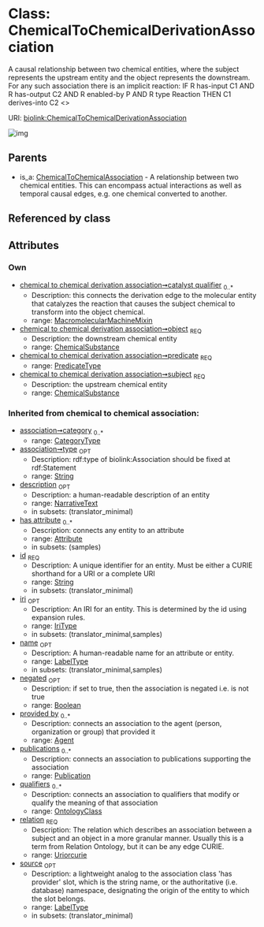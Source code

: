 
# Class: ChemicalToChemicalDerivationAssociation


A causal relationship between two chemical entities, where the subject represents the upstream entity and the object represents the downstream. For any such association there is an implicit reaction:
  IF
  R has-input C1 AND
  R has-output C2 AND
  R enabled-by P AND
  R type Reaction
  THEN
  C1 derives-into C2 <<catalyst qualifier P>>

URI: [biolink:ChemicalToChemicalDerivationAssociation](https://w3id.org/biolink/vocab/ChemicalToChemicalDerivationAssociation)


![img](http://yuml.me/diagram/nofunky;dir:TB/class/[Publication],[OntologyClass],[MacromolecularMachineMixin],[ChemicalSubstance]<object%201..1-%20[ChemicalToChemicalDerivationAssociation&#124;predicate:predicate_type;relation(i):uriorcurie;negated(i):boolean%20%3F;type(i):string%20%3F;category(i):category_type%20*;id(i):string;iri(i):iri_type%20%3F;name(i):label_type%20%3F;description(i):narrative_text%20%3F;source(i):label_type%20%3F],[ChemicalSubstance]<subject%201..1-%20[ChemicalToChemicalDerivationAssociation],[MacromolecularMachineMixin]<catalyst%20qualifier%200..*-++[ChemicalToChemicalDerivationAssociation],[ChemicalToChemicalAssociation]^-[ChemicalToChemicalDerivationAssociation],[ChemicalToChemicalAssociation],[ChemicalSubstance],[Attribute],[Agent])

## Parents

 *  is_a: [ChemicalToChemicalAssociation](ChemicalToChemicalAssociation.md) - A relationship between two chemical entities. This can encompass actual interactions as well as temporal causal edges, e.g. one chemical converted to another.

## Referenced by class


## Attributes


### Own

 * [chemical to chemical derivation association➞catalyst qualifier](chemical_to_chemical_derivation_association_catalyst_qualifier.md)  <sub>0..*</sub>
     * Description: this connects the derivation edge to the molecular entity that catalyzes the reaction that causes the subject chemical to transform into the object chemical.
     * range: [MacromolecularMachineMixin](MacromolecularMachineMixin.md)
 * [chemical to chemical derivation association➞object](chemical_to_chemical_derivation_association_object.md)  <sub>REQ</sub>
     * Description: the downstream chemical entity
     * range: [ChemicalSubstance](ChemicalSubstance.md)
 * [chemical to chemical derivation association➞predicate](chemical_to_chemical_derivation_association_predicate.md)  <sub>REQ</sub>
     * range: [PredicateType](types/PredicateType.md)
 * [chemical to chemical derivation association➞subject](chemical_to_chemical_derivation_association_subject.md)  <sub>REQ</sub>
     * Description: the upstream chemical entity
     * range: [ChemicalSubstance](ChemicalSubstance.md)

### Inherited from chemical to chemical association:

 * [association➞category](association_category.md)  <sub>0..*</sub>
     * range: [CategoryType](types/CategoryType.md)
 * [association➞type](association_type.md)  <sub>OPT</sub>
     * Description: rdf:type of biolink:Association should be fixed at rdf:Statement
     * range: [String](types/String.md)
 * [description](description.md)  <sub>OPT</sub>
     * Description: a human-readable description of an entity
     * range: [NarrativeText](types/NarrativeText.md)
     * in subsets: (translator_minimal)
 * [has attribute](has_attribute.md)  <sub>0..*</sub>
     * Description: connects any entity to an attribute
     * range: [Attribute](Attribute.md)
     * in subsets: (samples)
 * [id](id.md)  <sub>REQ</sub>
     * Description: A unique identifier for an entity. Must be either a CURIE shorthand for a URI or a complete URI
     * range: [String](types/String.md)
     * in subsets: (translator_minimal)
 * [iri](iri.md)  <sub>OPT</sub>
     * Description: An IRI for an entity. This is determined by the id using expansion rules.
     * range: [IriType](types/IriType.md)
     * in subsets: (translator_minimal,samples)
 * [name](name.md)  <sub>OPT</sub>
     * Description: A human-readable name for an attribute or entity.
     * range: [LabelType](types/LabelType.md)
     * in subsets: (translator_minimal,samples)
 * [negated](negated.md)  <sub>OPT</sub>
     * Description: if set to true, then the association is negated i.e. is not true
     * range: [Boolean](types/Boolean.md)
 * [provided by](provided_by.md)  <sub>0..*</sub>
     * Description: connects an association to the agent (person, organization or group) that provided it
     * range: [Agent](Agent.md)
 * [publications](publications.md)  <sub>0..*</sub>
     * Description: connects an association to publications supporting the association
     * range: [Publication](Publication.md)
 * [qualifiers](qualifiers.md)  <sub>0..*</sub>
     * Description: connects an association to qualifiers that modify or qualify the meaning of that association
     * range: [OntologyClass](OntologyClass.md)
 * [relation](relation.md)  <sub>REQ</sub>
     * Description: The relation which describes an association between a subject and an object in a more granular manner. Usually this is a term from Relation Ontology, but it can be any edge CURIE.
     * range: [Uriorcurie](types/Uriorcurie.md)
 * [source](source.md)  <sub>OPT</sub>
     * Description: a lightweight analog to the association class 'has provider' slot, which is the string name, or the authoritative (i.e. database) namespace, designating the origin of the entity to which the slot belongs.
     * range: [LabelType](types/LabelType.md)
     * in subsets: (translator_minimal)
